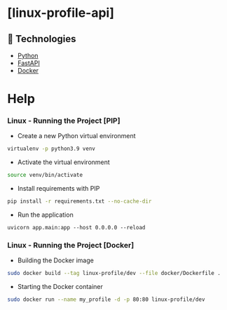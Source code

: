 # [linux-profile-api]

## 🚀 Technologies

- [Python](https://www.python.org/) 
- [FastAPI](https://fastapi.tiangolo.com/)
- [Docker](https://docs.docker.com/)

# Help
### Linux - Running the Project [PIP]

 - Create a new Python virtual environment
```bash
virtualenv -p python3.9 venv
```
 - Activate the virtual environment
```bash
source venv/bin/activate
```
 - Install requirements with PIP
```bash
pip install -r requirements.txt --no-cache-dir
```
 - Run the application
```
uvicorn app.main:app --host 0.0.0.0 --reload
```

### Linux - Running the Project [Docker]

 - Building the Docker image

```bash
sudo docker build --tag linux-profile/dev --file docker/Dockerfile .
```

 - Starting the Docker container

```bash
sudo docker run --name my_profile -d -p 80:80 linux-profile/dev
```
